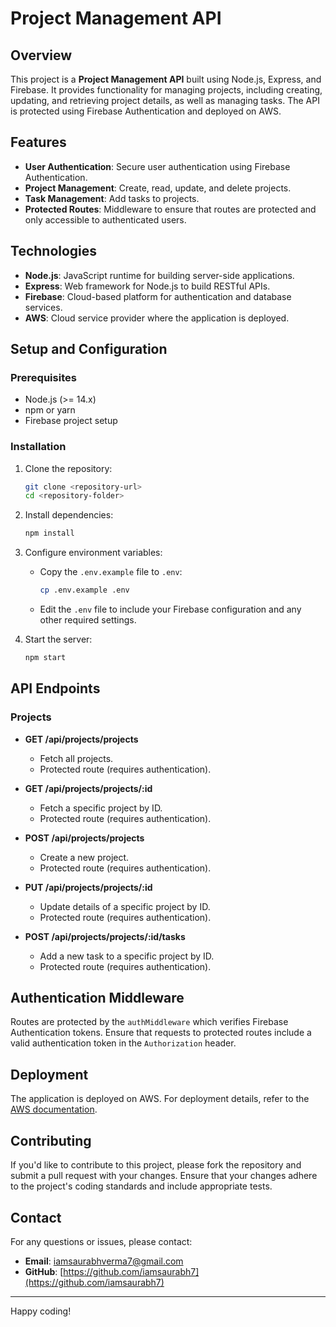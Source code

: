 # Project Management API

## Overview

This project is a **Project Management API** built using Node.js, Express, and Firebase. It provides functionality for managing projects, including creating, updating, and retrieving project details, as well as managing tasks. The API is protected using Firebase Authentication and deployed on AWS.

## Features

- **User Authentication**: Secure user authentication using Firebase Authentication.
- **Project Management**: Create, read, update, and delete projects.
- **Task Management**: Add tasks to projects.
- **Protected Routes**: Middleware to ensure that routes are protected and only accessible to authenticated users.

## Technologies

- **Node.js**: JavaScript runtime for building server-side applications.
- **Express**: Web framework for Node.js to build RESTful APIs.
- **Firebase**: Cloud-based platform for authentication and database services.
- **AWS**: Cloud service provider where the application is deployed.

## Setup and Configuration

### Prerequisites

- Node.js (>= 14.x)
- npm or yarn
- Firebase project setup

### Installation

1. Clone the repository:

   ```bash
   git clone <repository-url>
   cd <repository-folder>
   ```

2. Install dependencies:

   ```bash
   npm install
   ```

3. Configure environment variables:

   - Copy the `.env.example` file to `.env`:
     ```bash
     cp .env.example .env
     ```
   - Edit the `.env` file to include your Firebase configuration and any other required settings.

4. Start the server:
   ```bash
   npm start
   ```

## API Endpoints

### Projects

- **GET /api/projects/projects**

  - Fetch all projects.
  - Protected route (requires authentication).

- **GET /api/projects/projects/:id**

  - Fetch a specific project by ID.
  - Protected route (requires authentication).

- **POST /api/projects/projects**

  - Create a new project.
  - Protected route (requires authentication).

- **PUT /api/projects/projects/:id**

  - Update details of a specific project by ID.
  - Protected route (requires authentication).

- **POST /api/projects/projects/:id/tasks**
  - Add a new task to a specific project by ID.
  - Protected route (requires authentication).

## Authentication Middleware

Routes are protected by the `authMiddleware` which verifies Firebase Authentication tokens. Ensure that requests to protected routes include a valid authentication token in the `Authorization` header.

## Deployment

The application is deployed on AWS. For deployment details, refer to the [AWS documentation](https://aws.amazon.com/documentation/).

## Contributing

If you'd like to contribute to this project, please fork the repository and submit a pull request with your changes. Ensure that your changes adhere to the project's coding standards and include appropriate tests.

## Contact

For any questions or issues, please contact:

- **Email**: [iamsaurabhverma7@gmail.com](mailto:iamsaurabhverma7@gmail.com)
- **GitHub**: [https://github.com/iamsaurabh7](https://github.com/iamsaurabh7)

---

Happy coding!

```

```
